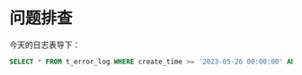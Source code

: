 # 问题排查

今天的日志表导下：

```sql
SELECT * FROM t_error_log WHERE create_time >= '2023-05-26 00:00:00' AND create_time < '2023-05-27 00:00:00';
```
